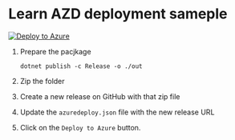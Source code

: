 
# Learn AZD deployment sameple

[![Deploy to Azure](https://aka.ms/deploytoazurebutton)](https://portal.azure.com/#create/Microsoft.Template/uri/https%3A%2F%2Fraw.githubusercontent.com%2Ffboucheros%2Flearn-azd%2Fzip-test%2Fdeployment%2Fazuredeploy.json)

1. Prepare the pacjkage
	```dotnetcli
	dotnet publish -c Release -o ./out  
	```

2. Zip the folder
3. Create a new release on GitHub with that zip file
4. Update the `azuredeploy.json` file with the new release URL
5. Click on the `Deploy to Azure` button.
